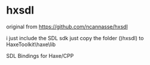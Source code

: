 # hxsdl

original from https://github.com/ncannasse/hxsdl

i just include the SDL sdk 
just copy the folder ()hxsdl)  to HaxeToolkit\haxe\lib 

SDL Bindings for Haxe/CPP 
